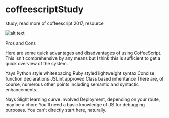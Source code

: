 # coffeescriptStudy
study, read more of coffeescript 2017, resource


![alt text](https://i.imgur.com/qnrOGVh.png)

Pros and Cons

Here are some quick advantages and disadvantages of using CoffeeScript. This isn't comprehensive by any means but I think this is sufficient to get a quick overview of the system.

Yays
Python style whitespacing
Ruby styled lightweight syntax
Concise function declarations
JSLint approved
Class based inheritance
There are, of course, numerous other points including semantic and syntactic enhancements.

Nays
Slight learning curve involved
Deployment, depending on your route, may be a chore
You'll need a basic knowledge of JS for debugging purposes. You can't directly start here, naturally.
